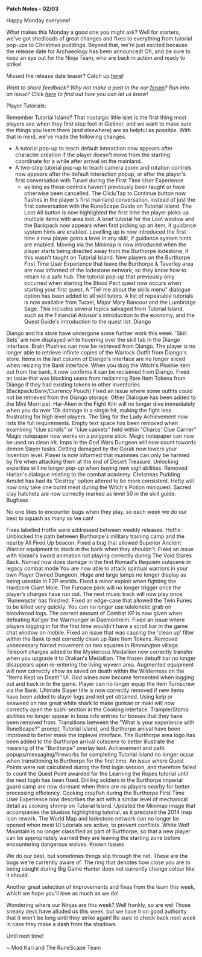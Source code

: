 __Patch Notes - 02/03__

Happy Monday everyone!

What makes this Monday a good one you might ask? Well for starters, we've got shedloads of great changes and fixes to everything from tutorial pop-ups to Christmas puddings. Beyond that, we're just excited because the release date for Archaeology has been announced! Oh, and be sure to keep an eye out for the Ninja Team, who are back in action and ready to strike!

Missed the release date teaser? Catch up [here](https://www.youtube.com/watch?v=goU1pkBqpGE)!

_Want to share feedback? Why not make a post in the our [forum](https://secure.runescape.com/m=forum/a=13/forums)? Run into an issue? Click [here](https://support.runescape.com/hc/en-gb/articles/360001355429-How-to-report-a-Bug-) to find out how you can let us know!_

Player Tutorials:

Remember Tutorial Island? That nostalgic little islet is the first thing most players see when they first step foot in Gielinor, and we want to make sure the things you learn there (and elsewhere) are as helpful as possible. With that in mind, we've made the following changes.

  * A tutorial pop-up to teach default interaction now appears after character creation if the player doesn't move from the starting coordinate for a while after arrival on the mainland.
  * A two-step tutorial pop-up to teach camera zoom and rotation controls now appears after the default interaction popup, or after the player's first conversation with Turael during the First Time User Experience  
    * as long as these controls haven't previously been taught or have otherwise been cancelled.
The Click/Tap to Continue button now flashes in the player's first mainland conversation, instead of just the first conversation with the RuneScape Guide on Tutorial Island.
The Loot All button is now highlighted the first time the player picks up multiple items with area loot.
A brief tutorial for the Loot window and the Backpack now appears when first picking up an item, if guidance system hints are enabled.
Levelling up is now introduced the first time a new player gains a level in any skill, if guidance system hints are enabled.
Moving via the Minimap is now introduced when the player starts being directed away from the Burthorpe lodestone, if this wasn't taught on Tutorial Island.
New players on the Burthorpe First Time User Experience that leave the Burthorpe & Taverley area are now informed of the lodestone network, so they know how to return to a safe hub.
The tutorial pop-up that previously only occurred when starting the Blood Pact quest now occurs when starting your first quest.
A "Tell me about the skills menu" dialogue option has been added to all skill tutors.
A list of repeatable tutorials is now available from Turael, Major Mary Rancour and the Lumbridge Sage. This includes several topics salvaged from Tutorial Island, such as the Financial Advisor's introduction to the economy, and the Quest Guide's introduction to the quest list.
Diango

Diango and his store have undergone some further work this week.
'Skill Sets' are now displayed while hovering over the skill tab in the Diango interface.
Brain Plushies can now be retrieved from Diango.
The player is no longer able to retrieve infinite copies of the Warlock Outfit from Diango's store.
Items in the last column of Diango's interface are no longer sliced when resizing the Bank interface.
When you drag the Witch's Plushie item out from the bank, it now confirms it can be reclaimed from Diango.
Fixed an issue that was blocking users from reclaiming Rare Item Tokens from Diango if they had existing tokens in other inventories (Backpack/Bank/Currency Pouch)
Fixed an issue where some outfits could not be retrieved from the Diango storage.
Other
Dialogue has been added to the Mini Morn pet.
Har-Aken in the Fight Kiln will no longer dive immediately when you do over 10k damage in a single hit, making the fight less frustrating for high level players.
The Sing for the Lady Achievement now lists the full requirements.
Empty text space has been removed when examining "clue scrolls" or "clue caskets" held within "Charos' Clue Carrier"
Magic notepaper now works on a polypore stick.
Magic notepaper can now be used on clean irit.
Imps in the God Wars Dungeon will now count towards demon Slayer tasks.
Getting damaged by the Gorak now lowers your Invention level.
Player is now informed that mummies can only be harmed by fire when attacking them at the end of Desert Treasure.
Unlocking expertise will no longer pop-up when buying new sigil abilities.
Removed Harlan's dialogue relating to the combat academy.
Christmas Pudding Amulet has had its 'Destroy' option altered to be more consistent.
Hetty will now only take one burnt meat during the Witch's Potion miniquest.
Sacred clay hatchets are now correctly marked as level 50 in the skill guide.
Bugfixes

No one likes to encounter bugs when they play, so each week we do our best to squash as many as we can!

Fixes labelled Hotfix were addressed between weekly releases.
Hotfix: Unblocked the path between Burthorpe's military training camp and the nearby All Fired Up beacon.
Fixed a bug that allowed Superior Ancient Warrior equipment to stack in the bank when they shouldn't.
Fixed an issue with Korasi's sword animation not playing correctly during The Void Stares Back.
Nomad now does damage in the first Nomad's Requiem cutscene in legacy combat mode
You are now able to attack spiritual warriors in your own Player Owned Dungeon.
Huge and large lamps no longer display as being useable in F2P worlds.
Fixed a minor exploit when fighting the Hardcore Giant Mole.
The Furnace perk will no longer trigger once the player’s charges have run out.
The next music track will now play once 'Runewaste' has finished.
Fixed an edge-case that allowed the Twin Furies to be killed very quickly.
You can no longer use telekinetic grab on bloodwood logs.
The correct amount of Combat XP is now given when defeating Kal'ger the Warmonger in Daemonheim.
Fixed an issue where players logging in for the first time wouldn't have a scroll bar in the game chat window on mobile.
Fixed an issue that was causing the 'clean up' filter within the Bank to not correctly clean up Rare Item Tokens.
Removed unnecessary forced movement on two squares in Rimmington village.
Teleport charges added to the Mysterious Medallion now correctly transfer when you upgrade it to Drakan's Medallion.
The frozen debuff bar no longer disappears upon re-entering the living wyvern area.
Augmented equipment will now correctly show as saved on death within the Wilderness on the "Items Kept on Death" UI.
God wines now become fermented when logging out and back in to the game.
Player can no longer equip the item Turnscrew via the Bank.
Ultimate Slayer title is now correctly removed if new items have been added to slayer logs and not yet obtained.
Using kelp or seaweed on raw great white shark to make gunkan or maki will now correctly open the sushi section in the Cooking interface.
Trample/Stomp abilities no longer appear in boss info entries for bosses that they have been removed from.
Transitions between the "What is your experience with RuneScape?" prompt, Tutorial Island, and Burthorpe arrival have been improved to better mask the toplevel interface.
The Burthorpe area logo has been added to the Burthorpe arrival cutscene to better illustrate the meaning of the "Burthorpe" overlay text.
Achievement and path popups/messaging/fireworks for completing Tutorial Island no longer occur when transitioning to Burthorpe for the first time.
An issue where Quest Points were not calculated during the first login session, and therefore failed to count the Quest Point awarded for the Learning the Ropes tutorial until the next login has been fixed.
Drilling soldiers in the Burthorpe imperial guard camp are now dormant when there are no players nearby for better processing efficiency.
Cooking crayfish during the Burthorpe First Time User Experience now describes the act with a similar level of mechanical detail as cooking shrimp on Tutorial Island.
Updated the Minimap image that accompanies the bluebox highlighting tutorial, as it predated the 2014 map icon rework.
The World Map and lodestone network can no longer be opened when most UI tutorials are active, to prevent conflicts.
White Wolf Mountain is no longer classified as part of Burthorpe, so that a new player can be appropriately warned they are leaving the starting zone before encountering dangerous wolves.
Known Issues

We do our best, but sometimes things slip through the net. These are the bugs we're currently aware of.
The ring that denotes how close you are to being caught during Big Game Hunter does not currently change colour like it should.

Another great selection of improvements and fixes from the team this week, which we hope you'll love as much as we do!

Wondering where our Ninjas are this week? Well frankly, so are we! Those sneaky devs have alluded us this week, but we have it on good authority that it won't be long until they strike again! Be sure to check back next week in case they make a dash from the shadows.

Until next time!

~ Mod Kari and The RuneScape Team
